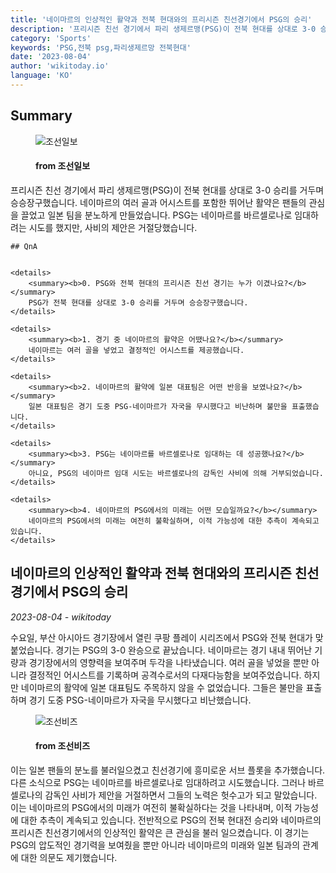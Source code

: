 ```yaml
---
title: '네이마르의 인상적인 활약과 전북 현대와의 프리시즌 친선경기에서 PSG의 승리'
description: '프리시즌 친선 경기에서 파리 생제르맹(PSG)이 전북 현대를 상대로 3-0 승리를 거두며 승승장구했습니다. 네이마르의 여러 골과 어시스트를 포함한 뛰어난 활약은 팬들의 관심을 끌었고 일본 팀을 분노하게 만들었습니다. PSG는 네이마르를 바르셀로나로 임대하려는 시도를 했지만, 사비의 제안은 거절당했습니다.'
category: 'Sports'
keywords: 'PSG,전북 psg,파리생제르망 전북현대'
date: '2023-08-04'
author: 'wikitoday.io'
language: 'KO'
---
```


## Summary



<figure>
    <img src="https://images.chosun.com/resizer/NjE8TdcnZKUnaVQMez997xJ9LQ8=/650x341/filters:focal(326x22:336x32)/cloudfront-ap-northeast-1.images.arcpublishing.com/chosun/IP2QLTORFOYOPVHNIRGD7ECB7Q.jpg" alt="조선일보" />
    <figcaption>
        <h4> from 조선일보</h4>
    </figcaption>
</figure>


프리시즌 친선 경기에서 파리 생제르맹(PSG)이 전북 현대를 상대로 3-0 승리를 거두며 승승장구했습니다. 네이마르의 여러 골과 어시스트를 포함한 뛰어난 활약은 팬들의 관심을 끌었고 일본 팀을 분노하게 만들었습니다. PSG는 네이마르를 바르셀로나로 임대하려는 시도를 했지만, 사비의 제안은 거절당했습니다.


    ## QnA

    
    <details>
        <summary><b>0. PSG와 전북 현대의 프리시즌 친선 경기는 누가 이겼나요?</b></summary>
        PSG가 전북 현대를 상대로 3-0 승리를 거두며 승승장구했습니다.
    </details>
    
    <details>
        <summary><b>1. 경기 중 네이마르의 활약은 어땠나요?</b></summary>
        네이마르는 여러 골을 넣었고 결정적인 어시스트를 제공했습니다.
    </details>
    
    <details>
        <summary><b>2. 네이마르의 활약에 일본 대표팀은 어떤 반응을 보였나요?</b></summary>
        일본 대표팀은 경기 도중 PSG-네이마르가 자국을 무시했다고 비난하며 불만을 표출했습니다.
    </details>
    
    <details>
        <summary><b>3. PSG는 네이마르를 바르셀로나로 임대하는 데 성공했나요?</b></summary>
        아니요, PSG의 네이마르 임대 시도는 바르셀로나의 감독인 사비에 의해 거부되었습니다.
    </details>
    
    <details>
        <summary><b>4. 네이마르의 PSG에서의 미래는 어떤 모습일까요?</b></summary>
        네이마르의 PSG에서의 미래는 여전히 불확실하며, 이적 가능성에 대한 추측이 계속되고 있습니다.
    </details>
    


## 네이마르의 인상적인 활약과 전북 현대와의 프리시즌 친선경기에서 PSG의 승리

_2023-08-04 - wikitoday_

수요일, 부산 아시아드 경기장에서 열린 쿠팡 플레이 시리즈에서 PSG와 전북 현대가 맞붙었습니다. 경기는 PSG의 3-0 완승으로 끝났습니다. 네이마르는 경기 내내 뛰어난 기량과 경기장에서의 영향력을 보여주며 두각을 나타냈습니다. 여러 골을 넣었을 뿐만 아니라 결정적인 어시스트를 기록하며 공격수로서의 다재다능함을 보여주었습니다. 하지만 네이마르의 활약에 일본 대표팀도 주목하지 않을 수 없었습니다. 그들은 불만을 표출하며 경기 도중 PSG-네이마르가 자국을 무시했다고 비난했습니다.


<figure>
    <img src="https://biz.chosun.com/resizer/Mh9kzVU2BBM4y7ocFNdq1nzPHp4=/650x341/smart/cloudfront-ap-northeast-1.images.arcpublishing.com/chosunbiz/57DV7MBQH4KDA2AACVIVDBLSHU.jpg" alt="조선비즈" />
    <figcaption>
        <h4> from 조선비즈</h4>
    </figcaption>
</figure>


이는 일본 팬들의 분노를 불러일으켰고 친선경기에 흥미로운 서브 플롯을 추가했습니다. 다른 소식으로 PSG는 네이마르를 바르셀로나로 임대하려고 시도했습니다. 그러나 바르셀로나의 감독인 사비가 제안을 거절하면서 그들의 노력은 헛수고가 되고 말았습니다. 이는 네이마르의 PSG에서의 미래가 여전히 불확실하다는 것을 나타내며, 이적 가능성에 대한 추측이 계속되고 있습니다. 전반적으로 PSG의 전북 현대전 승리와 네이마르의 프리시즌 친선경기에서의 인상적인 활약은 큰 관심을 불러 일으켰습니다. 이 경기는 PSG의 압도적인 경기력을 보여줬을 뿐만 아니라 네이마르의 미래와 일본 팀과의 관계에 대한 의문도 제기했습니다.
